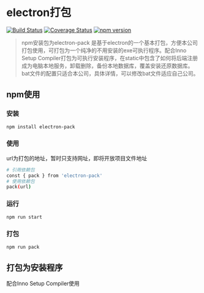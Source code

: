 # electron打包

[![Build Status](https://travis-ci.org/wulv/del-expired-file.png)]()
[![Coverage Status](https://img.shields.io/coveralls/wulv/del-expired-file/master.svg?style=flat)]()
[![npm version](https://badge.fury.io/js/electron-pack.svg)](https://badge.fury.io/js/electron-pack)

> npm安装包为electron-pack 是基于electron的一个基本打包，方便本公司打包使用，可打包为一个纯净的不用安装的exe可执行程序。配合Inno Setup Compiler打包为可执行安装程序，在static中包含了如何将后端注册成为电脑本地服务，卸载删除，备份本地数据库，覆盖安装还原数据库。bat文件的配置只适合本公司，具体详情，可以修改bat文件适应自己公司。

<!-- ## 直接使用
``` bash
# Go into the repository
cd pack
# Install dependencies
npm install
# Run the app
npm run start
# pack the app打包为绿色免安装程序
npm run pack
``` -->

## npm使用

### 安装

``` bash
npm install electron-pack
```

### 使用

url为打包的地址，暂时只支持网址，即将开放项目文件地址

``` bash
# 引用依赖包
const { pack } from 'electron-pack'
# 使用依赖包
pack(url)
```

### 运行

``` bash
npm run start
```

### 打包

``` bash
npm run pack
```

## 打包为安装程序

配合Inno Setup Compiler使用
